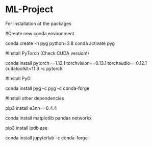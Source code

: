 # ML-Project
For installation of the packages

#Create new conda environment

conda create -n pyg python=3.8
conda activate pyg

#Install PyTorch (Check CUDA version!)

conda install pytorch==1.12.1 torchvision==0.13.1 torchaudio==0.12.1 cudatoolkit=11.3 -c pytorch

#Install PyG

conda install pyg -c pyg -c conda-forge

#Install other dependencies

pip3 install e3nn==0.4.4

conda install matplotlib pandas networkx

pip3 install ipdb ase

conda install jupyterlab -c conda-forge
